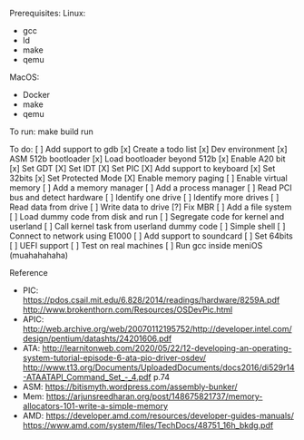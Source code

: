 Prerequisites:
  Linux:
  - gcc
  - ld
  - make
  - qemu

  MacOS:
  - Docker
  - make
  - qemu

To run:
  make build run

To do:
[ ] Add support to gdb
[x] Create a todo list
[x] Dev environment
[x] ASM 512b bootloader
[x] Load bootloader beyond 512b
[x] Enable A20 bit
[x] Set GDT
[X] Set IDT
[X] Set PIC
[X] Add support to keyboard
[x] Set 32bits
[x] Set Protected Mode
[X] Enable memory paging
[ ] Enable virtual memory
[ ] Add a memory manager
[ ] Add a process manager
[ ] Read PCI bus and detect hardware
[ ] Identify one drive
[ ] Identify more drives
[ ] Read data from drive
[ ] Write data to drive
[?] Fix MBR
[ ] Add a file system
[ ] Load dummy code from disk and run
[ ] Segregate code for kernel and userland
[ ] Call kernel task from userland dummy code
[ ] Simple shell
[ ] Connect to network using E1000
[ ] Add support to soundcard
[ ] Set 64bits
[ ] UEFI support
[ ] Test on real machines
[ ] Run gcc inside meniOS (muahahahaha)

Reference
  - PIC:  https://pdos.csail.mit.edu/6.828/2014/readings/hardware/8259A.pdf
          http://www.brokenthorn.com/Resources/OSDevPic.html
  - APIC: http://web.archive.org/web/20070112195752/http://developer.intel.com/design/pentium/datashts/24201606.pdf
  - ATA:  http://learnitonweb.com/2020/05/22/12-developing-an-operating-system-tutorial-episode-6-ata-pio-driver-osdev/
          http://www.t13.org/Documents/UploadedDocuments/docs2016/di529r14-ATAATAPI_Command_Set_-_4.pdf p.74
  - ASM:  https://bitismyth.wordpress.com/assembly-bunker/
  - Mem:  https://arjunsreedharan.org/post/148675821737/memory-allocators-101-write-a-simple-memory
  - AMD:  https://developer.amd.com/resources/developer-guides-manuals/
          https://www.amd.com/system/files/TechDocs/48751_16h_bkdg.pdf
